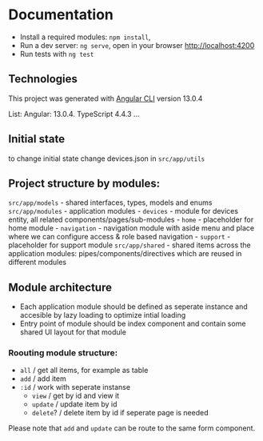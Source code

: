 
# Documentation

- Install a required modules: `npm install`, 
- Run a dev server: `ng serve`, open in your browser [http://localhost:4200](http://localhost:4200)
- Run tests with `ng test`


## Technologies

This project was generated with [Angular CLI](https://github.com/angular/angular-cli) version 13.0.4

List:
Angular: 13.0.4.
TypeScript 4.4.3
...


## Initial state

to change initial state change devices.json in `src/app/utils`


## Project structure by modules:

`src/app/models` - shared interfaces, types, models and enums
`src/app/modules` - application modules
	- `devices` - module for devices entity, all related components/pages/sub-modules
	- `home` - placeholder for home module
	- `navigation` - navigation module with aside menu and place where we can configure access & role based navigation 
	- `support` - placeholder for support module
`src/app/shared` - shared items across the application modules: pipes/components/directives which are reused in different modules

## Module architecture

- Each application module should be defined as seperate instance and accesible by lazy loading to optimize intial loading
- Entry point of module should be index component and contain some shared UI layout for that module


### Roouting module structure:
- `all`      / get all items, for example as table
- `add`      / add item
- `:id`      / work with seperate instanse
  - `view`    / get by id and view it
  - `update`  / update item by id
  - `delete`? / delete item by id if seperate page is needed

Please note that `add` and `update` can be route to the same form component.
